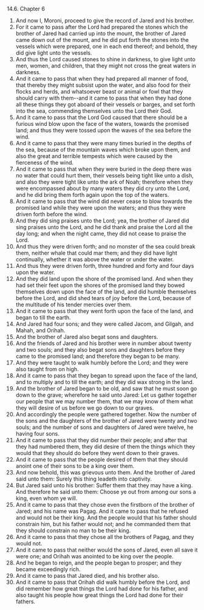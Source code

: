 14.6. Chapter 6
1. And now I, Moroni, proceed to give the record of Jared and his brother.
2. For it came to pass after the Lord had prepared the stones which the brother of Jared had carried up into the mount, the brother of Jared came down out of the mount, and he did put forth the stones into the vessels which were prepared, one in each end thereof; and behold, they did give light unto the vessels.
3. And thus the Lord caused stones to shine in darkness, to give light unto men, women, and children, that they might not cross the great waters in darkness.
4. And it came to pass that when they had prepared all manner of food, that thereby they might subsist upon the water, and also food for their flocks and herds, and whatsoever beast or animal or fowl that they should carry with them--and it came to pass that when they had done all these things they got aboard of their vessels or barges, and set forth into the sea, commending themselves unto the Lord their God.
5. And it came to pass that the Lord God caused that there should be a furious wind blow upon the face of the waters, towards the promised land; and thus they were tossed upon the waves of the sea before the wind.
6. And it came to pass that they were many times buried in the depths of the sea, because of the mountain waves which broke upon them, and also the great and terrible tempests which were caused by the fierceness of the wind.
7. And it came to pass that when they were buried in the deep there was no water that could hurt them, their vessels being tight like unto a dish, and also they were tight like unto the ark of Noah; therefore when they were encompassed about by many waters they did cry unto the Lord, and he did bring them forth again upon the top of the waters.
8. And it came to pass that the wind did never cease to blow towards the promised land while they were upon the waters; and thus they were driven forth before the wind.
9. And they did sing praises unto the Lord; yea, the brother of Jared did sing praises unto the Lord, and he did thank and praise the Lord all the day long; and when the night came, they did not cease to praise the Lord.
10. And thus they were driven forth; and no monster of the sea could break them, neither whale that could mar them; and they did have light continually, whether it was above the water or under the water.
11. And thus they were driven forth, three hundred and forty and four days upon the water.
12. And they did land upon the shore of the promised land. And when they had set their feet upon the shores of the promised land they bowed themselves down upon the face of the land, and did humble themselves before the Lord, and did shed tears of joy before the Lord, because of the multitude of his tender mercies over them.
13. And it came to pass that they went forth upon the face of the land, and began to till the earth.
14. And Jared had four sons; and they were called Jacom, and Gilgah, and Mahah, and Orihah.
15. And the brother of Jared also begat sons and daughters.
16. And the friends of Jared and his brother were in number about twenty and two souls; and they also begat sons and daughters before they came to the promised land; and therefore they began to be many.
17. And they were taught to walk humbly before the Lord; and they were also taught from on high.
18. And it came to pass that they began to spread upon the face of the land, and to multiply and to till the earth; and they did wax strong in the land.
19. And the brother of Jared began to be old, and saw that he must soon go down to the grave; wherefore he said unto Jared: Let us gather together our people that we may number them, that we may know of them what they will desire of us before we go down to our graves.
20. And accordingly the people were gathered together. Now the number of the sons and the daughters of the brother of Jared were twenty and two souls; and the number of sons and daughters of Jared were twelve, he having four sons.
21. And it came to pass that they did number their people; and after that they had numbered them, they did desire of them the things which they would that they should do before they went down to their graves.
22. And it came to pass that the people desired of them that they should anoint one of their sons to be a king over them.
23. And now behold, this was grievous unto them. And the brother of Jared said unto them: Surely this thing leadeth into captivity.
24. But Jared said unto his brother: Suffer them that they may have a king. And therefore he said unto them: Choose ye out from among our sons a king, even whom ye will.
25. And it came to pass that they chose even the firstborn of the brother of Jared; and his name was Pagag. And it came to pass that he refused and would not be their king. And the people would that his father should constrain him, but his father would not; and he commanded them that they should constrain no man to be their king.
26. And it came to pass that they chose all the brothers of Pagag, and they would not.
27. And it came to pass that neither would the sons of Jared, even all save it were one; and Orihah was anointed to be king over the people.
28. And he began to reign, and the people began to prosper; and they became exceedingly rich.
29. And it came to pass that Jared died, and his brother also.
30. And it came to pass that Orihah did walk humbly before the Lord, and did remember how great things the Lord had done for his father, and also taught his people how great things the Lord had done for their fathers.

